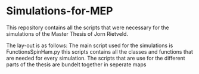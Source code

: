 # Simulations-for-MEP
This repository contains all the scripts that were necessary for the simulations of the Master Thesis of Jorn Rietveld.

The lay-out is as follows:
The main script used for the simulations is FunctionsSpinHam.py this scripts contains all the classes and functions that are needed for every simulation.
The scripts that are use for the different parts of the thesis are bundelt together in seperate maps
